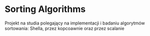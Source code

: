 # Sorting Algorithms
Projekt na studia polegający na implementacji i badaniu algorytmów sortowania: Shella, przez kopcoawnie oraz przez scalanie
